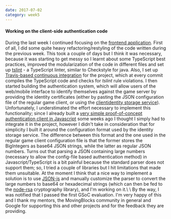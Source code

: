 ```yaml
---
date: 2017-07-02
category: week5
---
```


#### Working on the client-side authentication code
During the last week I continued focusing on the [frontend application](https://github.com/gianluca-nitti/FacadeServer-frontend). First of all, I did some quite heavy refactoring/restyling of the code written during the previous week. This took a couple of days but I think it was necessary, because it was starting to get messy so I learnt about some TypeScript best practices, improved the modularization of the code in different files and set up [tslint](https://palantir.github.io/tslint/) - a TypeScript linter, similar to Checkstyle for java. Also, I set up [Travis-based continuous integration](https://travis-ci.org/gianluca-nitti/FacadeServer-frontend) for the project, which at every commit compiles the TypeScript code and checks for *tslint* rule violations.
I then started building the authentication system, which will allow users of the web/mobile interface to identify themselves against the game server by providing the identity certificates (either by pasting the JSON configuration file of the regular game client, or using the [clientidentity storage service](http://forum.terasology.org/threads/client-identity-cloud-storage-service.1846/)). Unfortunately, I understimated the effort necessary to implement this functionality; since I already built a [very simple proof-of-concept authentication client in Javascript](https://gist.github.com/gianluca-nitti/14e5d61d66d1f347330fa7f42f3db7da) some weeks ago I thought I simply had to integrate it in the project, however I didn't take in consideration that for simplicity I built it around the configuration format used by the identity storage service. The difference between this format and the one used in the regular game client configuration file is that the former stores the BigIntegers as base64 JSON strings, while the latter as regular JSON numbers. Turns out that parsing a JSON containing large numbers (necessary to allow the config-file based authentication method) in Javascript/TypeScript is a bit painful because the standard parser does not support them; so, I tried a couple of libraries but I hit limitations that made them unsuitable. At the moment I think that a nice way to implement a solution is to use [JSON-js](https://github.com/douglascrockford/JSON-js) and manually customize the parser to convert the large numbers to base64 or hexadecimal strings (which can then be fed to the [node-rsa](https://github.com/rzcoder/node-rsa) cryptography library), and I'm working on it.\\
\\
By the way, I was notified that I passed the first GSoC evaluation. I'm very happy of this and I thank my mentors, the MovingBlocks community in general and Google for supporting this and other projects and for the feedback they are providing.

